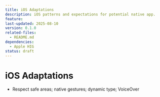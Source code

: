 ```yaml
---
title: iOS Adaptations
description: iOS patterns and expectations for potential native app.
feature:
last-updated: 2025-08-10
version: 0.1.0
related-files:
  - README.md
dependencies:
  - Apple HIG
status: draft
---
```


# iOS Adaptations

- Respect safe areas; native gestures; dynamic type; VoiceOver
